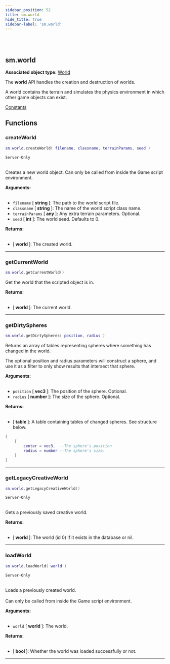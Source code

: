 ```yaml
---
sidebar_position: 52
title: sm.world
hide_title: true
sidebar-label: 'sm.world'
---
```


<br></br>

## sm.world

**Associated object type:** [World](/docs/Game-Script-Environment/Userdata/World)

The <strong>world</strong> API handles the creation and destruction of worlds.

A world contains the terrain and simulates the physics environment in which other game objects can exist.

[Constants](/docs/Game-Script-Environment/Constants#smworldids)

## Functions

### createWorld

```lua
sm.world.createWorld( filename, classname, terrainParams, seed )
```
<code>Server-Only</code> <br></br>

Creates a new world object. Can only be called from inside the Game script environment.

<strong>Arguments:</strong> <br></br>

- <code>filename</code> [<strong> string </strong>]: The path to the world script file.
- <code>classname</code> [<strong> string </strong>]: The name of the world script class name.
- <code>terrainParams</code> [<strong> any </strong>]: Any extra terrain parameters. Optional.
- <code>seed</code> [<strong> int </strong>]: The world seed. Defaults to 0.

<strong>Returns:</strong> <br></br>

- [<strong> world </strong>]: The created world.

---

### getCurrentWorld

```lua
sm.world.getCurrentWorld()
```

Get the world that the scripted object is in.

<strong>Returns:</strong> <br></br>

- [<strong> world </strong>]: The current world.

---

### getDirtySpheres

```lua
sm.world.getDirtySpheres( position, radius )
```

Returns an array of tables representing spheres where something has changed in the world.

The optional position and radius parameters will construct a sphere, and use it as a filter to only show results that intersect that sphere.

<strong>Arguments:</strong> <br></br>

- <code>position</code> [<strong> vec3 </strong>]: The position of the sphere. Optional.
- <code>radius</code> [<strong> number </strong>]: The size of the sphere. Optional.

<strong>Returns:</strong> <br></br>

- [<strong> table </strong>]: A table containing tables of changed spheres. See structure below.

```lua title="Table Structure"
{
	{
		center = vec3,	--The sphere's position
		radius = number	--The sphere's size.
	}
}
```

---

### getLegacyCreativeWorld

```lua
sm.world.getLegacyCreativeWorld()
```
<code>Server-Only</code> <br></br>

Gets a previously saved creative world.

<strong>Returns:</strong> <br></br>

- [<strong> world </strong>]: The world (id 0) if it exists in the database or nil.

---

### loadWorld

```lua
sm.world.loadWorld( world )
```
<code>Server-Only</code> <br></br>

Loads a previously created world. <br></br>
Can only be called from inside the Game script environment.

<strong>Arguments:</strong> <br></br>

- <code>world</code> [<strong> world </strong>]: The world.

<strong>Returns:</strong> <br></br>

- [<strong> bool </strong>]: Whether the world was loaded successfully or not.

---








